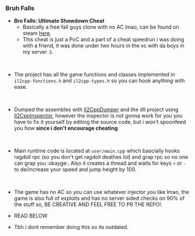 ### Bruh Falls

- **Bro Falls: Ultimate Showdown Cheat**
    - Basically a free fall guys clone with no AC lmao, can be found on steam [here](https://store.steampowered.com/app/1590320/Bro_Falls_Ultimate_Showdown/).
    - This cheat is just a PoC and a part of a cheat speedrun i was doing with a friend, it was done under two hours in the vc with da boys in my server :).
<br>

- The project has all the game functions and classes implemented in `il2cpp-functions.h` and `il2cpp-types.h` so you can hook anything with ease.

<br>

- Dumped the assembles with [Il2CppDumper](https://github.com/Perfare/Il2CppDumper) and the dll project using [Il2CppInspector](https://github.com/djkaty/Il2CppInspector), however the inspector is not gonna work for you you have to fix it yourself by editing the source code, but i won't spoonfeed you how **since i don't encourage cheating**.

<br>

- Main runtime code is located at `user/main.cpp` which bascially hooks ragdoll rpc (so you don't get ragdoll deathes lol) and grap rpc so no one can grap you :okayge:. Also it creates a thread and waits for keys `+` or `-` to de/increase your speed and jump height by 100.

<br>

- The game has no AC so you can use whatever injector you like lmao, the game is also full of exploits and has no server sided checks on 90% of the stuff so, BE CREATIVE AND FEEL FREE TO PR THE REPO!.

- READ BELOW

- Tbh i dont remember doing this so its outdated. 
